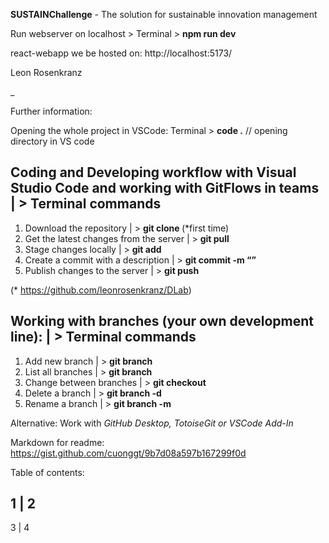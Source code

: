 **SUSTAINChallenge** - The solution for sustainable innovation management

Run webserver on localhost > Terminal > **npm run dev**

react-webapp we be hosted on: http://localhost:5173/

Leon Rosenkranz

_

Further information:

Opening the whole project in VSCode: Terminal > **code .** // opening directory in VS code

Coding and Developing workflow with Visual Studio Code and working with GitFlows in teams | > Terminal commands
-
1) Download the repository                 | > **git clone <RepositoryURL>** (*first time)
2) Get the latest changes from the server  | > **git pull**
3) Stage changes locally                   | > **git add <filename>**
4) Create a commit with a description      | > **git commit -m “<Commit Description>”**
5) Publish changes to the server           | > **git push**

  (* https://github.com/leonrosenkranz/DLab)

Working with branches (your own development line): | > Terminal commands
-
1) Add new branch                           | > **git branch**
2) List all branches                        | > **git branch <branch>**
3) Change between branches                  | > **git checkout <branch>**
4) Delete a branch                          | > **git branch -d**
5) Rename a branch                          | > **git branch -m <branch>**
 
Alternative: Work with _GitHub Desktop, TotoiseGit or VSCode Add-In_
  
Markdown for readme: https://gist.github.com/cuonggt/9b7d08a597b167299f0d

Table of contents:

1 | 2
-
3 | 4

  
